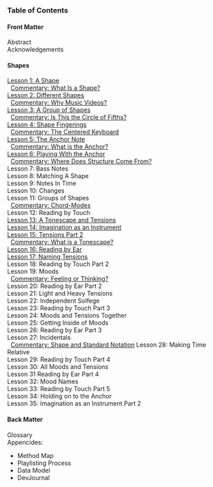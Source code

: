### Table of Contents

#### Front Matter
Abstract  
Acknowledgements  

#### Shapes
[Lesson 1: A Shape](/lessons/01-a-shape.md)  
&nbsp;&nbsp;[Commentary: What Is a Shape?]()  
[Lesson 2: Different Shapes](02-different-shapes.md)  
&nbsp;&nbsp;[Commentary: Why Music Videos?]()  
[Lesson 3: A Group of Shapes](/lessons/03-a-group.md)  
&nbsp;&nbsp;[Commentary: Is This the Circle of Fifths?]()  
[Lesson 4: Shape Fingerings](/lessons/04-shape-fingerings.md)  
&nbsp;&nbsp;[Commentary: The Centered Keyboard]()  
[Lesson 5: The Anchor Note]()  
&nbsp;&nbsp;[Commentary: What is the Anchor?]()  
[Lesson 6: Playing With the Anchor]()  
&nbsp;&nbsp;[Commentary: Where Does Structure Come From?]()  
Lesson 7: Bass Notes  
Lesson 8: Matching A Shape  
Lesson 9: Notes In Time  
Lesson 10: Changes  
Lesson 11: Groups of Shapes  
&nbsp;&nbsp;[Commentary: Chord-Modes]()  
Lesson 12: Reading by Touch  
[Lesson 13: A Tonescape and Tensions](13-a-tonescape-and-tensions.md)  
[Lesson 14: Imagination as an Instrument](/lessons/14-imagination-as-an-instrument.md)  
[Lesson 15: Tensions Part 2]()  
&nbsp;&nbsp;[Commentary: What is a Tonescape?]()  
[Lesson 16: Reading by Ear](/lessons/16-reading-by-ear.md)  
[Lesson 17: Naming Tensions](/lessons/17-naming-tensions.md)  
Lesson 18: Reading by Touch Part 2  
Lesson 19: Moods  
&nbsp;&nbsp;[Commentary: Feeling or Thinking?]()  
Lesson 20: Reading by Ear Part 2  
Lesson 21: Light and Heavy Tensions  
Lesson 22: Independent Solfege  
Lesson 23: Reading by Touch Part 3  
Lesson 24: Moods and Tensions Together  
Lesson 25: Getting Inside of Moods  
Lesson 26: Reading by Ear Part 3  
Lesson 27: Incidentals  
&nbsp;&nbsp;[Commentary: Shape and Standard Notation]()
Lesson 28: Making Time Relative  
Lesson 29: Reading by Touch Part 4  
Lesson 30: All Moods and Tensions  
Lesson 31 Reading by Ear Part 4  
Lesson 32: Mood Names  
Lesson 33: Reading by Touch Part 5  
Lesson 34: Holding on to the Anchor  
Lesson 35: Imagination as an Instrument Part 2  

#### Back Matter
Glossary  
Appencides:  

- Method Map
- Playlisting Process
- Data Model
- DevJournal
